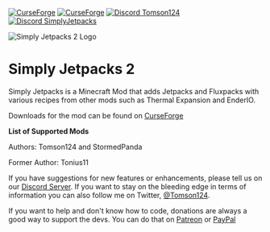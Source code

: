 [![CurseForge](http://cf.way2muchnoise.eu/simply-jetpacks-2.svg)](https://www.curseforge.com/minecraft/mc-mods/simply-jetpacks-2)
[![CurseForge](http://cf.way2muchnoise.eu/versions/simply-jetpacks-2.svg)](https://www.curseforge.com/minecraft/mc-mods/simply-jetpacks-2)
[![Discord Tomson124](https://img.shields.io/badge/Discord-Tomson124-738bd7.svg?style=flat-square)](https://discord.gg/CcbJjRh)
[![Discord SimplyJetpacks](https://img.shields.io/badge/Discord-SimplyJetpacks-738bd7.svg?style=flat-square)](https://discord.gg/v5qJysC)

![Simply Jetpacks 2 Logo](https://raw.githubusercontent.com/Tomson124/SimplyJetpacks2/1.10/src/main/resources/assets/simplyjetpacks/logo.png "Simply Jetpacks 2 Logo")

# Simply Jetpacks 2

Simply Jetpacks is a Minecraft Mod that adds Jetpacks and Fluxpacks with various recipes from other mods such as Thermal Expansion and EnderIO.

Downloads for the mod can be found on [CurseForge](https://www.curseforge.com/minecraft/mc-mods/simply-jetpacks-2 "CurseForge - Simply Jetpacks 2")

**List of Supported Mods**

Authors: Tomson124 and StormedPanda

Former Author: Tonius11

If you have suggestions for new features or enhancements, please tell us on our [Discord Server](https://discord.gg/CcbJjRh "Tomson124 Discord").
If you want to stay on the bleeding edge in terms of information you can also follow me on Twitter, [@Tomson124](https://twitter.com/Tomson124 "Tomson124 Twitter").

If you want to help and don't know how to code, donations are always a good way to support the devs.
You can do that on [Patreon](https://www.patreon.com/Tomson124 "Tomson124 Patreon") or [PayPal](https://www.paypal.me/Tomson124 "Tomson124 PayPal")

